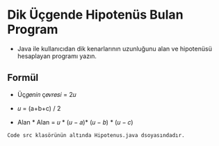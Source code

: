 # Dik Üçgende Hipotenüs Bulan Program

- Java ile kullanıcıdan dik kenarlarının uzunluğunu alan ve hipotenüsü hesaplayan programı yazın.

## Formül
- Üç𝑔𝑒𝑛𝑖𝑛 ç𝑒𝑣𝑟𝑒𝑠𝑖 = 2𝑢

- 𝑢 = (a+b+c) / 2

- Alan * Alan = 𝑢 * (𝑢 − 𝑎)* (𝑢 − 𝑏) * (𝑢 − 𝑐)


`Code src klasörünün altında Hipotenus.java dsoyasındadır.`
